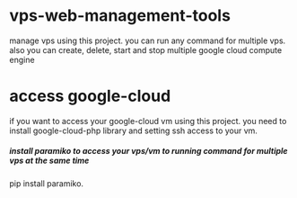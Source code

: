 # vps-web-management-tools
manage vps using this project. you can run any command for multiple vps. also you can create, delete, start and stop multiple google cloud compute engine

# access google-cloud
if you want to access your google-cloud vm using this project. you need to install google-cloud-php library and setting ssh access to your vm.

<h5>install paramiko to access your vps/vm to running command for multiple vps at the same time</h5> 
pip install paramiko.
